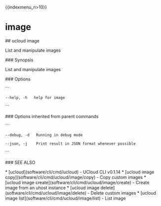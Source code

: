 {{indexmenu_n>10}}

# image

\#\# ucloud image

List and manipulate images

\#\#\# Synopsis

List and manipulate images

\#\#\# Options

\`\`\`

``` 
--help, -h   help for image 
```

\`\`\`

\#\#\# Options inherited from parent commands

\`\`\`

``` 
--debug, -d   Running in debug mode 
```

``` 
--json, -j    Print result in JSON format whenever possible 
```

\`\`\`

\#\#\# SEE ALSO

\* \[ucloud\](software/cli/cmd/ucloud) - UCloud CLI v0.1.14 \* \[ucloud
image copy\](software/cli/cmd/ucloud/image/copy) - Copy custom images \*
\[ucloud image create\](software/cli/cmd/ucloud/image/create) - Create
image from an uhost instance \* \[ucloud image
delete\](software/cli/cmd/ucloud/image/delete) - Delete custom images \*
\[ucloud image list\](software/cli/cmd/ucloud/image/list) - List image
